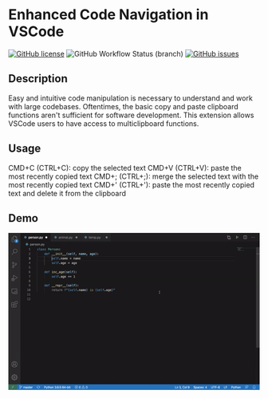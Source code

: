 # Enhanced Code Navigation in VSCode

[![GitHub license](https://img.shields.io/github/license/Yiwen-Gao/COMS4995)](https://github.com/Yiwen-Gao/COMS4995)
![GitHub Workflow Status (branch)](https://img.shields.io/github/workflow/status/Yiwen-Gao/renavigate/VSCode%20Extension%20CI/master)
[![GitHub issues](https://img.shields.io/github/issues/Yiwen-Gao/COMS4995)](https://github.com/Yiwen-Gao/COMS4995/issues)

## Description
Easy and intuitive code manipulation is necessary to understand and work with large codebases. Oftentimes, the basic copy and paste clipboard functions aren't sufficient for software development. This extension allows VSCode users to have access to multiclipboard functions.

## Usage
CMD+C (CTRL+C): copy the selected text
CMD+V (CTRL+V): paste the most recently copied text
CMD+; (CTRL+;): merge the selected text with the most recently copied text
CMD+' (CTRL+'): paste the most recently copied text and delete it from the clipboard

## Demo
![demo](./demo.gif)

